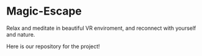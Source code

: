 # Magic-Escape
Relax and meditate in beautiful VR enviroment, and reconnect with yourself and nature.

Here is our repository for the project!
